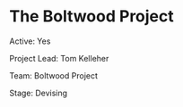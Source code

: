 # The Boltwood Project

Active: Yes


Project Lead: Tom Kelleher 


Team: Boltwood Project


Stage: Devising 



